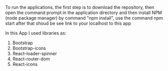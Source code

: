 To run the applications, the first step is to download the repository, then open the command prompt in the application directory and then install NPM (node package manager) by command "npm install", use the command npm start after that shoud be see link to your localhost to this app

In this App I used libraries as:
1. Bootstrap
2. Bootstrap-icons
3. React-loader-spinner
4. React-router-dom
5. React-icons